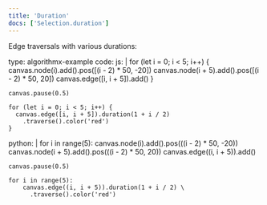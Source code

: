 ```yaml
---
title: 'Duration'
docs: ['Selection.duration']
---
```


Edge traversals with various durations:

<data type='yaml'>
type: algorithmx-example
code:
  js: |
    for (let i = 0; i < 5; i++) {
      canvas.node(i).add().pos([(i - 2) * 50, -20])
      canvas.node(i + 5).add().pos([(i - 2) * 50, 20])
      canvas.edge([i, i + 5]).add()
    }
    
    canvas.pause(0.5)
    
    for (let i = 0; i < 5; i++) {
      canvas.edge([i, i + 5]).duration(1 + i / 2)
        .traverse().color('red')
    }
  python: |
    for i in range(5):
        canvas.node(i).add().pos(((i - 2) * 50, -20))
        canvas.node(i + 5).add().pos(((i - 2) * 50, 20))
        canvas.edge((i, i + 5)).add()
    
    canvas.pause(0.5)
    
    for i in range(5):
        canvas.edge((i, i + 5)).duration(1 + i / 2) \
          .traverse().color('red')
